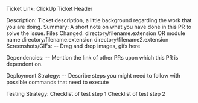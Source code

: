 Ticket Link:
ClickUp Ticket Header

Description:
Ticket description, a little background regarding the work that you are doing.
Summary:
A short note on what you have done in this PR to solve the issue.
Files Changed:
directory/filename.extension OR
module name
directory/filename.extension
directory/filename2.extension
Screenshots/GIFs:
-- Drag and drop images, gifs here

Dependencies:
-- Mention the link of other PRs upon which this PR is dependent on.

Deployment Strategy:
-- Describe steps you might need to follow with possible commands that need to execute

Testing Strategy:
 Checklist of test step 1
 Checklist of test step 2
